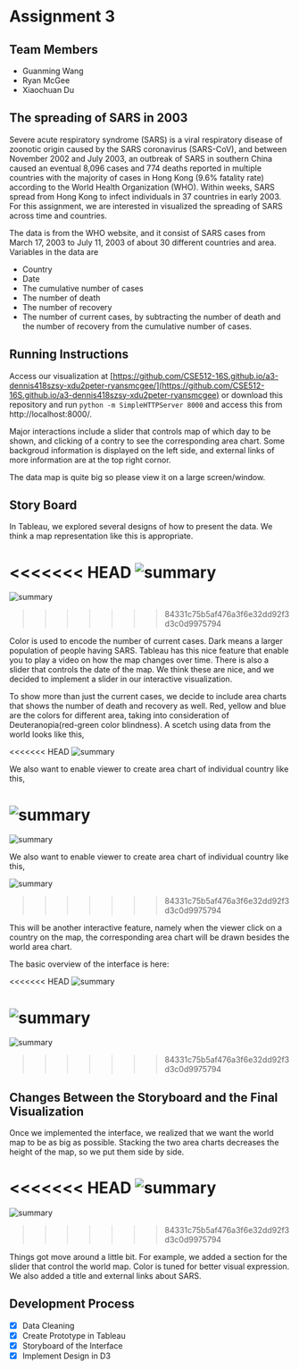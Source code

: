 # Assignment 3

## Team Members

- Guanming Wang 
- Ryan McGee
- Xiaochuan Du

## The spreading of SARS in 2003

Severe acute respiratory syndrome (SARS) is a viral respiratory disease of zoonotic origin caused by the SARS coronavirus (SARS-CoV), and between November 2002 and July 2003, an outbreak of SARS in southern China caused an eventual 8,096 cases and 774 deaths reported in multiple countries with the majority of cases in Hong Kong (9.6% fatality rate) according to the World Health Organization (WHO). Within weeks, SARS spread from Hong Kong to infect individuals in 37 countries in early 2003. For this assignment, we are interested in visualized the spreading of SARS across time and countries. 

The data is from the WHO website, and it consist of SARS cases from March 17, 2003 to July 11, 2003 of about 30 different countries and area. Variables in the data are

* Country
* Date
* The cumulative number of cases
* The number of death
* The number of recovery
* The number of current cases, by subtracting the number of death and the number of recovery from the cumulative number of cases.

## Running Instructions

Access our visualization at [https://github.com/CSE512-16S.github.io/a3-dennis418szsy-xdu2peter-ryansmcgee/](https://github.com/CSE512-16S.github.io/a3-dennis418szsy-xdu2peter-ryansmcgee) or download this repository and run `python -m SimpleHTTPServer 8000` and access this from http://localhost:8000/.

Major interactions include a slider that controls map of which day to be shown, and clicking of a contry to see the corresponding area chart. Some backgroud information is displayed on the left side, and external links of more information are at the top right cornor. 

The data map is quite big so please view it on a large screen/window.

## Story Board

In Tableau, we explored several designs of how to present the data. We think a map representation like this is appropriate.

<<<<<<< HEAD
![summary](https://github.com/CSE512-16S/a3-dennis418szsy-xdu2peter-ryansmcgee/pic/worldmap.png)
=======
![summary](https://github.com/CSE512-16S/a3-dennis418szsy-xdu2peter-ryansmcgee/blob/master/storyboard/worldmap.png)
>>>>>>> 84331c75b5af476a3f6e32dd92f3d3c0d9975794

Color is used to encode the number of current cases. Dark means a larger population of people having SARS. Tableau has this nice feature that enable you to play a video on how the map changes over time. There is also a slider that controls the date of the map. We think these are nice, and we decided to implement a slider in our interactive visualization. 

To show more than just the current cases, we decide to include area charts that shows the number of death and recovery as well. Red, yellow and blue are the colors for different area, taking into consideration of Deuteranopia(red-green color blindness). A scetch using data from the world looks like this,

<<<<<<< HEAD
![summary](https://github.com/CSE512-16S/a3-dennis418szsy-xdu2peter-ryansmcgee/pic/worldAreaChart.png)

We also want to enable viewer to create area chart of individual country like this,

![summary](https://github.com/CSE512-16S/a3-dennis418szsy-xdu2peter-ryansmcgee/pic/ChinaAreaChart.png)
=======
![summary](https://github.com/CSE512-16S/a3-dennis418szsy-xdu2peter-ryansmcgee/blob/master/storyboard/worldAreaChart.png)

We also want to enable viewer to create area chart of individual country like this,

![summary](https://github.com/CSE512-16S/a3-dennis418szsy-xdu2peter-ryansmcgee/blob/master/storyboard/ChinaAreaChart.png)
>>>>>>> 84331c75b5af476a3f6e32dd92f3d3c0d9975794

This will be another interactive feature, namely when the viewer click on a country on the map, the corresponding area chart will be drawn besides the world area chart.

The basic overview of the interface is here:

<<<<<<< HEAD
![summary](https://github.com/CSE512-16S/a3-dennis418szsy-xdu2peter-ryansmcgee/pic/newSketch.jpg)

![summary](https://github.com/CSE512-16S/a3-dennis418szsy-xdu2peter-ryansmcgee/pic/proposedNewSketch.png)
=======
![summary](https://github.com/CSE512-16S/a3-dennis418szsy-xdu2peter-ryansmcgee/blob/master/storyboard/proposedNewSketch.png)
>>>>>>> 84331c75b5af476a3f6e32dd92f3d3c0d9975794

## Changes Between the Storyboard and the Final Visualization

Once we implemented the interface, we realized that we want the world map to be as big as possible. Stacking the two area charts decreases the height of the map, so we put them side by side.

<<<<<<< HEAD
![summary](https://github.com/CSE512-16S/a3-dennis418szsy-xdu2peter-ryansmcgee/pic/proposedNewSketch2.png)
=======
![summary](https://github.com/CSE512-16S/a3-dennis418szsy-xdu2peter-ryansmcgee/blob/master/storyboard/proposedNewSketch2.png)
>>>>>>> 84331c75b5af476a3f6e32dd92f3d3c0d9975794

Things got move around a little bit. For example, we added a section for the slider that control the world map. Color is tuned for better visual expression. We also added a title and external links about SARS.


## Development Process
- [x] Data Cleaning
- [x] Create Prototype in Tableau
- [x] Storyboard of the Interface
- [x] Implement Design in D3
